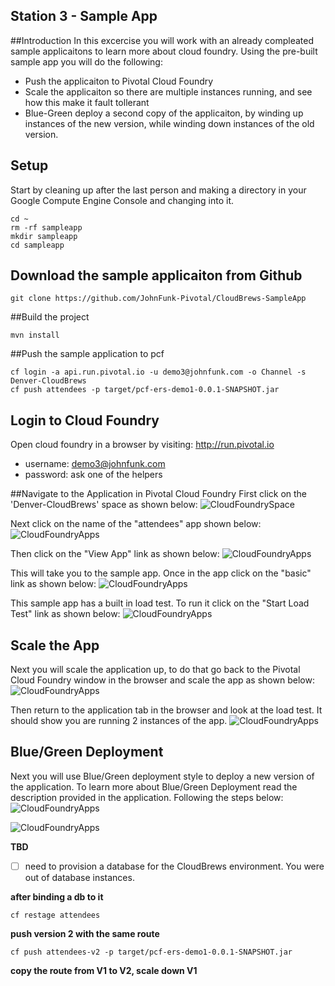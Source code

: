 ## Station 3 - Sample App

##Introduction
In this excercise you will work with an already compleated sample applicaitons to learn more about cloud foundry.   Using the pre-built sample app you will do the following:  
  * Push the applicaiton to Pivotal Cloud Foundry
  * Scale the applicaiton so there are multiple instances running, and see how this make it fault tollerant
   * Blue-Green deploy a second copy of the applicaiton, by winding up instances of the new version, while winding down instances of the old version.

## Setup
Start by cleaning up after the last person and making a directory in your Google Compute Engine Console and changing into it. 
```
cd ~
rm -rf sampleapp
mkdir sampleapp
cd sampleapp
```

## Download the sample applicaiton from Github
```
git clone https://github.com/JohnFunk-Pivotal/CloudBrews-SampleApp
```


##Build the project
```
mvn install
```

##Push the sample application to pcf
```
cf login -a api.run.pivotal.io -u demo3@johnfunk.com -o Channel -s Denver-CloudBrews
cf push attendees -p target/pcf-ers-demo1-0.0.1-SNAPSHOT.jar
```

## Login to Cloud Foundry
Open cloud foundry in a browser by visiting:  http://run.pivotal.io  
   * username: demo3@johnfunk.com  
   * password:  ask one of the helpers  

##Navigate to the Application in Pivotal Cloud Foundry
First click on the 'Denver-CloudBrews' space as shown below:
![CloudFoundrySpace](https://github.com/JohnFunk-Pivotal/CloudBrews-SampleApp/blob/master/CloudFoundrySpace.png "Space view on PCF")  

Next click on the name of the "attendees" app shown below:
![CloudFoundryApps](https://github.com/JohnFunk-Pivotal/CloudBrews-SampleApp/blob/master/CloudFoundryApps.png "Apps view on PCF") 

Then click on the "View App" link as shown below:
![CloudFoundryApps](https://github.com/JohnFunk-Pivotal/CloudBrews-SampleApp/blob/master/CloudFoundryViewApp.png "Apps view on PCF") 

This will take you to the sample app.  Once in the app click on the "basic" link as shown below:
![CloudFoundryApps](https://github.com/JohnFunk-Pivotal/CloudBrews-SampleApp/blob/master/SampleAppScreen1.png "Run the basic app") 

This sample app has a built in load test.  To run it click on the "Start Load Test" link as shown below:
![CloudFoundryApps](https://github.com/JohnFunk-Pivotal/CloudBrews-SampleApp/blob/master/SampleAppScreen2.png "Start the load test") 
 
## Scale the App
Next you will scale the application up, to do that go back to the Pivotal Cloud Foundry window in the browser and scale the app as shown below:
![CloudFoundryApps](https://github.com/JohnFunk-Pivotal/CloudBrews-SampleApp/blob/master/SampleAppScreen3.png "Scale the App on PCF") 

Then return to the application tab in the browser and look at the load test.  It should show you are running 2 instances of the app. 
![CloudFoundryApps](https://github.com/JohnFunk-Pivotal/CloudBrews-SampleApp/blob/master/SampleAppScreen4.png "Scale the App on PCF") 

## Blue/Green Deployment 
Next you will use Blue/Green deployment style to deploy a new version of the application.  To learn more about Blue/Green Deployment read the description provided in the application. Following the steps below:
![CloudFoundryApps](https://github.com/JohnFunk-Pivotal/CloudBrews-SampleApp/blob/master/SampleAppBlueGreen1.png "Switch to blue/green page") 

![CloudFoundryApps](https://github.com/JohnFunk-Pivotal/CloudBrews-SampleApp/blob/master/SampleAppBlueGreen2.png "Read about Blue/Green Deployment") 


**TBD**
- [ ] need to provision a database for the CloudBrews environment.  You were out of database instances.

**after binding a db to it**
```
cf restage attendees
```

**push version 2 with the same route**
```
cf push attendees-v2 -p target/pcf-ers-demo1-0.0.1-SNAPSHOT.jar
```

**copy the route from V1 to V2, scale down V1**
